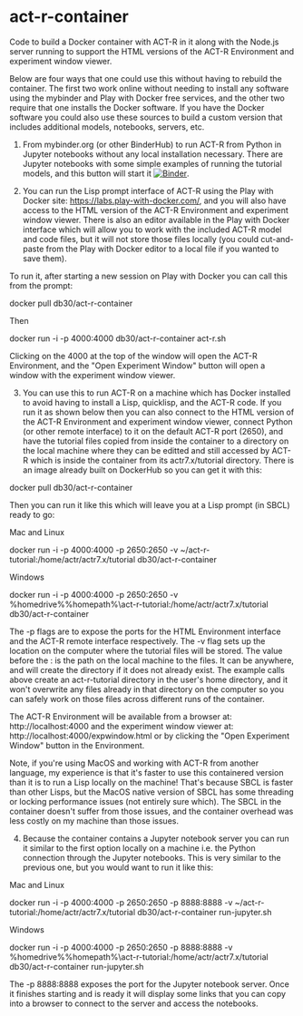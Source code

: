 # act-r-container
Code to build a Docker container with ACT-R in it along with the Node.js server running to support the HTML versions of the ACT-R Environment and experiment window viewer.

Below are four ways that one could use this without having to rebuild the container.  The first two work online without needing to install any software using the mybinder and Play with Docker free services, and the other two require that one installs the Docker software.  If you have the Docker software you could also use these sources to build a custom version that includes additional models, notebooks, servers, etc.

1) From mybinder.org (or other BinderHub) to run ACT-R from Python in Jupyter notebooks without any local installation necessary.
There are Jupyter notebooks with some simple examples of running the tutorial models, and this button will start it [![Binder](https://mybinder.org/badge_logo.svg)](https://mybinder.org/v2/gh/db30/act-r-container/main?filepath=tutorial.ipynb).

2) You can run the Lisp prompt interface of ACT-R using the Play with Docker site: https://labs.play-with-docker.com/, and you will also have access to the HTML version of the ACT-R Environment and experiment window viewer.  There is also an editor available in the Play with Docker interface which will allow you to work with the included ACT-R model and code files, but it will not store those files locally (you could cut-and-paste from the Play with Docker editor to a local file if you wanted to save them).

To run it, after starting a new session on Play with Docker you can call this from the prompt:

docker pull db30/act-r-container

Then

docker run -i -p 4000:4000 db30/act-r-container act-r.sh

Clicking on the 4000 at the top of the window will open the ACT-R Environment, and the "Open Experiment Window" button will open a window with the experiment window viewer.

3) You can use this to run ACT-R on a machine which has Docker installed to avoid having to install a Lisp, quicklisp, and the ACT-R code.
If you run it as shown below then you can also connect to the HTML version of the ACT-R Environment and experiment window viewer, connect Python (or other remote interface) to it on the default ACT-R port (2650), and have the tutorial files copied from inside the container to a directory on the local machine where they can be editted and still accessed by ACT-R which is inside the container from its actr7.x/tutorial directory.
There is an image already built on DockerHub so you can get it with this:

docker pull db30/act-r-container

Then you can run it like this which will leave you at a Lisp prompt (in SBCL) ready to go:

Mac and Linux

docker run -i -p 4000:4000 -p 2650:2650 -v ~/act-r-tutorial:/home/actr/actr7.x/tutorial db30/act-r-container

Windows

docker run -i -p 4000:4000 -p 2650:2650 -v %homedrive%%homepath%\act-r-tutorial:/home/actr/actr7.x/tutorial db30/act-r-container

The -p flags are to expose the ports for the HTML Environment interface and the ACT-R remote interface respectively.  The -v flag sets up the location on the computer where the tutorial files will be stored.  The value before the : is the path on the local machine to the files.  It can be anywhere, and will create the directory if it does not already exist.  The example calls above create an act-r-tutorial directory in the user's home directory, and it won't overwrite any files already in that directory on the computer so you can safely work on those files across different runs of the container.

The ACT-R Environment will be available from a browser at: http://localhost:4000 and the experiment window viewer at: http://localhost:4000/expwindow.html or by clicking the "Open Experiment Window" button in the Environment.

Note, if you're using MacOS and working with ACT-R from another language, my experience is that it's faster to use this containered version than it is to run a Lisp locally on the machine!  That's because SBCL is faster than other Lisps, but the MacOS native version of SBCL has some threading or locking performance issues (not entirely sure which).  The SBCL in the container doesn't suffer from those issues, and the container overhead was less costly on my machine than those issues.

4) Because the container contains a Jupyter notebook server you can run it similar to the first option locally on a machine i.e. the Python connection through the Jupyter notebooks.  This is very similar to the previous one, but you would want to run it like this:

Mac and Linux

docker run -i -p 4000:4000 -p 2650:2650 -p 8888:8888 -v ~/act-r-tutorial:/home/actr/actr7.x/tutorial db30/act-r-container run-jupyter.sh

Windows

docker run -i -p 4000:4000 -p 2650:2650 -p 8888:8888 -v %homedrive%%homepath%\act-r-tutorial:/home/actr/actr7.x/tutorial db30/act-r-container run-jupyter.sh

The -p 8888:8888 exposes the port for the Jupyter notebook server.  Once it finishes starting and is ready it will display some links that you can copy into a browser to connect to the server and access the notebooks.
